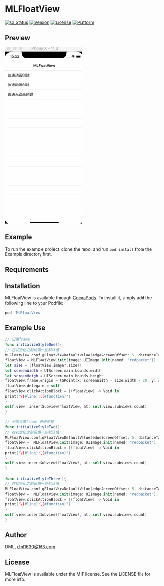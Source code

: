 # MLFloatView

[![CI Status](https://img.shields.io/travis/DML/MLFloatView.svg?style=flat)](https://travis-ci.org/DML/MLFloatView)
[![Version](https://img.shields.io/cocoapods/v/MLFloatView.svg?style=flat)](https://cocoapods.org/pods/MLFloatView)
[![License](https://img.shields.io/cocoapods/l/MLFloatView.svg?style=flat)](https://cocoapods.org/pods/MLFloatView)
[![Platform](https://img.shields.io/cocoapods/p/MLFloatView.svg?style=flat)](https://cocoapods.org/pods/MLFloatView)


## Preview
![Demo](https://github.com/MrDML/MLFloatView/blob/master/MLFloatViewGif.gif)


## Example

To run the example project, clone the repo, and run `pod install` from the Example directory first.

## Requirements

## Installation

MLFloatView is available through [CocoaPods](https://cocoapods.org). To install
it, simply add the following line to your Podfile:

```ruby
pod 'MLFloatView'
```
## Example Use

```Swift
// 设置frame
func initializeStyleOne(){
// 在初始化之前设置一些默认值
MLFloatView.configFloatViewDefaultValue(edgeScreenOffset: 5, distanceTaBarOffset: 20, isAnimation: true)
floatView = MLFloatView.init(image: UIImage.init(named: "redpacket"))
let size = (floatView.image?.size)!
let screenWidth = UIScreen.main.bounds.width
let screenHeigh = UIScreen.main.bounds.height
floatView.frame.origin = CGPoint(x: screenWidth - size.width - 20, y: screenHeigh - size.height - 50)
floatView.delegate = self
floatView.clickActionBlock = {(floatView) -> Void in
print("\(#line):\(#function)")
}
self.view .insertSubview(floatView, at: self.view.subviews.count)
}

// 无需设置frame 快速创建
func initializeStyleTwo(){
// 在初始化之前设置一些默认值
MLFloatView.configFloatViewDefaultValue(edgeScreenOffset: 5, distanceTaBarOffset: 20, isAnimation: true)
floatView =  MLFloatView.init(image: UIImage.init(named: "redpacket"), stopEdgeLocation: FloatViewAllShowState.AllShowRight)
floatView.clickActionBlock = {(floatView) -> Void in
print("\(#line):\(#function)")
}
self.view.insertSubview(floatView!, at: self.view.subviews.count)
}

func initializeStyleThree(){
// 在初始化之前设置一些默认值
MLFloatView.configFloatViewDefaultValue(edgeScreenOffset: 5, distanceTaBarOffset: 20, isAnimation: false)
floatView =  MLFloatView.init(image: UIImage.init(named: "redpacket"), stopEdgeLocation: FloatViewAllShowState.AllShowRight)
floatView.clickActionBlock = {(floatView) -> Void in
print("\(#line):\(#function)")
}
self.view.insertSubview(floatView!, at: self.view.subviews.count)
}

```


## Author

DML, dml1630@163.com

## License

MLFloatView is available under the MIT license. See the LICENSE file for more info.

